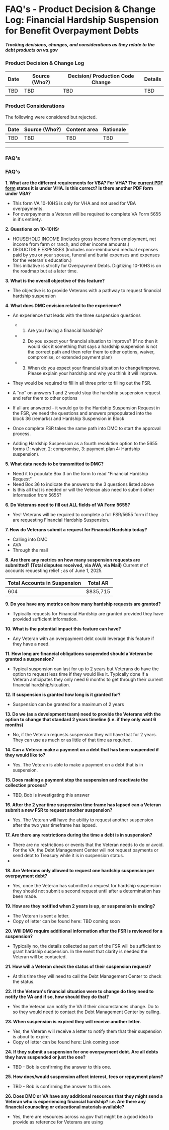 # FAQ's - Product Decision & Change Log: Financial Hardship Suspension for Benefit Overpayment Debts
***Tracking decisions, changes, and considerations as they relate to the debt products on va.gov***




### Product Decision & Change Log 

| Date | Source (Who?) | Decision/ Production Code Change |Details |
| ---- | ---- | ---- |---- |
| TBD | TBD | TBD |TBD |

### Product Considerations

The following were considered but rejected.

| Date | Source (Who?) | Content area | Rationale |
| ------- | -------- | -------- | -------- |
| TBD| TBD | TBD | TBD |

---

### FAQ's

### FAQ's

 **1. What are the different requirements for VBA? For VHA? The [current PDF form](https://www.va.gov/find-forms/about-form-10-10hs/) states it is under VHA. Is this correct? Is there another PDF form under VBA?**
- This form VA 10-10HS is only for VHA and not used for VBA overpayments. 
- For overpayments a Veteran will be required to complete VA Form 5655 in it's entirety. 

**2. Questions on 10-10HS:**
  - HOUSEHOLD INCOME (Includes gross income from employment, net income from farm or ranch, and other income amounts.)
  - DEDUCTIBLE EXPENSES (Includes non-reimbursed medical expenses paid by you or your spouse, funeral and burial expenses and expenses for the veteran's education.)
  - This initiative is strictly for Overpayment Debts. Digitizing 10-10HS is on the roadmap but at a later time. 

**3. What is the overall objective of this feature?**
-   The objective is to provide Veterans with a pathway to request financial hardship suspension 

    
**4. What does DMC envision related to the experience?**
-   An experience that leads with the three suspension questions
	- 1. Are you having a financial hardship? 
	- 2. Do you expect your financial situation to improve? (If no then it would kick it something that says a hardship suspension is not the correct path and then refer them to other options, waiver, compromise, or extended payment plan)  
	- 3. When do you expect your financial situation to change/improve. Please explain your hardship and why you think it will improve.
	
-   They would be required  to fill in all three prior to filling out the FSR.
-   A “no” on answers 1 and 2 would stop the hardship suspension request and refer them to other options
-   If all are answered - it would go to the Hardship Suspension Request in the FSR, we need the questions and answers prepopulated into the block 36 (remarks) and Hardship Suspension in Block
-   Once complete FSR takes the same path into DMC to start the approval process.
-   Adding Hardship Suspension as a fourth resolution option to the 5655 forms (1:  waiver, 2: compromise, 3:  payment plan 4:  Hardship suspension).
    

**5. What data needs to be transmitted to DMC?**
 -   Need it to populate Box 3 on the form to read "Financial Hardship Request"
-   Need Box 36 to indicate the answers to the 3 questions listed above
-   Is this all that is needed or will the Veteran also need to submit other information from 5655?
    
**6.  Do Veterans need to fill out ALL fields of  VA Form 5655?**
- Yes!  Veterans will be required to complete a full FSR/5655 form if they are requesting Financial Hardship Suspension.

**7. How do Veterans submit a request for Financial Hardship today?**
-   Calling into DMC
-   AVA
-   Through the mail

**8. Are there any metrics on how many suspension requests are submitted? (Total disputes received, via AVA, via Mail)**
Current # of accounts requesting relief ; as of June 1, 2025.

|Total Accounts in Suspension | Total AR| 
|--|--|
|604  | $835,715 |    

**9. Do you have any metrics on how many hardship requests are granted?**
-  Typically requests for Financial Hardship are granted provided they have provided sufficient information.

**10.  What is the potential impact this feature can have?**
- Any Veteran with an overpayment debt could leverage this feature if they have a need. 
    
**11.  How long are financial obligations suspended should a Veteran be granted a suspension?**
- Typical suspension can last for up to 2 years but Veterans do have the option to request less time if they would like it. Typically done if a Veteran anticipates they only need 6 months to get through their current financial hardship/situation. 

**12. If suspension is granted how long is it granted for?** 
- Suspension can be granted for a maximum of 2 years

**13. Do we (as a development team) need to provide the Veterans with the option to change that standard 2 years timeline (i.e. if they only want 6 months)**
-  No, if the Veteran requests suspension they will have that for 2 years. They can use as much or as little of that time as required. 

**14.  Can a Veteran make a payment on a debt that has been suspended if they would like to?**   
- Yes. The Veteran is able to make a payment on a debt that is in suspension. 

**15. Does making a payment stop the suspension and reactivate the collection process?**

- TBD, Bob is investigating this answer

**16. After the 2 year time suspension time frame has lapsed can a Veteran  submit a new FSR to request another suspension?**
- Yes. The Veteran will have the ability to request another suspension after the two year timeframe has lapsed. 
  
**17.  Are there any restrictions during the time a debt is in suspension?**    
- There are no restrictions or events that the Veteran needs to do or avoid. For the VA, the Debt Management Center will not request payments or send debt to Treasury while it is in suspension status.
- 
**18. Are Veterans only allowed to request one hardship suspension per overpayment debt?**
- Yes, once the Veteran has submitted a request for hardship suspension they should not submit a second request until after a determination has been made. 
    
**19.  How are they notified when 2 years is up, or suspension is ending?** 
- The Veteran is sent a letter. 
- Copy of letter can be found here:  TBD coming soon
    
**20.  Will DMC require additional information after the FSR is reviewed for a suspension?**
 - Typically no, the details collected as part of the FSR will be sufficient to grant hardship suspension. In the event that clarity is needed the Veteran will be contacted. 
 
**21. How will a Veteran check the status of their suspension request?**
- At this time they will need to call the Debt  Management Center to check the status.

**22.  If the Veteran's financial situation were to change do they need to notify the VA and if so, how should they do that?**
-  Yes the Veteran can notify the VA if their circumstances change. Do to so they would need to contact the Debt Management Center by calling. 

**23. When suspension is expired they will receive another letter.** 
- Yes, the Veteran will receive a letter to notify them that their suspension is about to expire. 
- Copy of letter can be found here:  Link coming soon

**24.  If they submit a suspension for one overpayment debt. Are all debts they have suspended or just the one?**
- TBD - Bob is confirming the answer to this one. 

**25.  How does/would suspension affect interest, fees or repayment plans?**
- TBD - Bob is confirming the answer to this one. 

**26. Does DMC or VA have any additional resources that they might send a Veteran who is experiencing financial hardship? i.e. Are there any financial counseling or educational materials available?**
- Yes, there are resources across va.gov that might be a good idea to provide as reference for Veterans are using 
